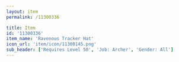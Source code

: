 ```yaml
---
layout: item
permalink: /11300336

title: Item
id: '11300336'
item_name: 'Ravenous Tracker Hat'
icon_url: 'item/icon/11300145.png'
sub_header: ['Requires Level 50', 'Job: Archer', 'Gender: All']
---
```

